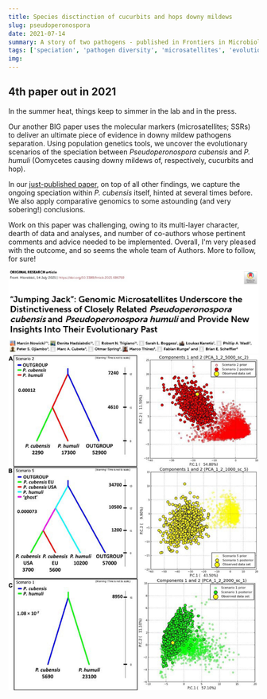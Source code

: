```yaml
---
title: Species disctinction of cucurbits and hops downy mildews
slug: pseudoperonospora
date: 2021-07-14
summary: A story of two pathogens - published in Frontiers in Microbiology
tags: ['speciation', 'pathogen diversity', 'microsatellites', 'evolutionary history']
img:
---
```


## 4th paper out in 2021

In the summer heat, things keep to simmer in the lab and in the press.

Our another BIG paper uses the molecular markers (microsatellites; SSRs) to deliver an ultimate piece of evidence in downy mildew pathogens separation. Using population genetics tools, we uncover the evolutionary scenarios of the speciation between *Pseudoperonospora cubensis* and *P. humuli* (Oomycetes causing downy mildews of, respectively, cucurbits and hop).


In our [just-published paper](https://www.frontiersin.org/articles/10.3389/fmicb.2021.686759/full), on top of all other findings, we capture the ongoing speciation within *P. cubensis* itself, hinted at several times before. We also apply comparative genomics to some astounding (and very sobering!) conclusions.

Work on this paper was challenging, owing to its multi-layer character, dearth of data and analyses, and number of co-authors whose pertinent comments and advice needed to be implemented. Overall, I'm very pleased with the outcome, and so seems the whole team of Authors. More to follow, for sure!

![published](./FiM.jpg "Our *P. cubensis* paper is out!!!")
![published2](./diyabc.jpg "Evolutionary scenarios for SSR (A,B) and sequence data (C)")